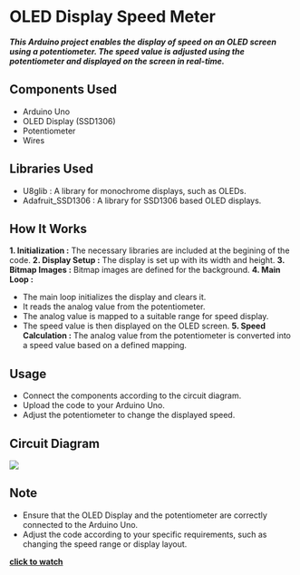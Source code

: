 # OLED Display Speed Meter

***This Arduino project enables the display of speed on an OLED screen using a potentiometer. The speed value is adjusted using the potentiometer and displayed on the screen in real-time.***

## Components Used
- Arduino Uno
- OLED Display (SSD1306)
- Potentiometer
- Wires

## Libraries Used
- U8glib : A library for monochrome displays, such as OLEDs.
- Adafruit_SSD1306 : A library for SSD1306 based OLED displays.

## How It Works
**1. Initialization :** The necessary libraries are included at the begining of the code.
**2. Display Setup :** The display is set up with its width and height.
**3. Bitmap Images :** Bitmap images are defined for the background.
**4. Main Loop :**
  - The main loop initializes the display and clears it.
  - It reads the analog value from the potentiometer.
  - The analog value is mapped to a suitable range for speed display.
  - The speed value is then displayed on the OLED screen.
**5. Speed Calculation :** The analog value from the potentiometer is converted into a speed value based on a defined mapping.

## Usage
- Connect the components according to the circuit diagram.
- Upload the code to your Arduino Uno.
- Adjust the potentiometer to change the displayed speed.

## Circuit Diagram
![](https://i.ibb.co/rmj3jPh/arduino-oled.jpg)

## Note
- Ensure that the OLED Display and the potentiometer are correctly connected to the Arduino Uno.
- Adjust the code according to your specific requirements, such as changing the speed range or display layout.

[**click to watch**](https://youtu.be/RnRN-e3QYMQ)
